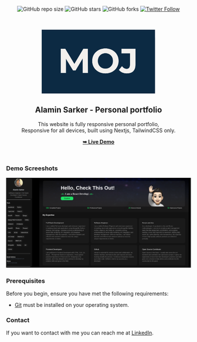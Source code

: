 <div align="center">
  
  ![GitHub repo size](https://img.shields.io/github/repo-size/osamajavaid/portfolio)
  ![GitHub stars](https://img.shields.io/github/stars/osamajavaid/portfolio?style=social)
  ![GitHub forks](https://img.shields.io/github/forks/osamajavaid/portfolio?style=social)
  [![Twitter Follow](https://img.shields.io/twitter/follow/iosamajavaid?style=social)](https://twitter.com/intent/follow?screen_name=iosamajavaid)

  <br />
  <br />
  
  <img src="./public/readme-images/moj.png" />

  <h2 align="center">Alamin Sarker - Personal portfolio</h2>

This website is fully responsive personal portfolio, <br />Responsive for all devices, built using Nextjs, TailwindCSS only.

<a href="https://alamin-sarker-portfolio-2024.vercel.app/"><strong>➥ Live Demo</strong></a>

</div>

<br />

### Demo Screeshots

![Alamin Sarker Portfolio Desktop Demo](./public/readme-images/portfolio_2024.png "Desktop Demo")

### Prerequisites

Before you begin, ensure you have met the following requirements:

- [Git](https://git-scm.com/downloads "Download Git") must be installed on your operating system.


### Contact

If you want to contact with me you can reach me at [LinkedIn](https://www.linkedin.com/in/alamin-sarker-b2676522a/).
